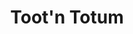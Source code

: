 ---
title: "Toot'n Totum"
url: /amarillo/tootn-totum-east-amarillo-boulevard/
shop: Lebensmittel
---